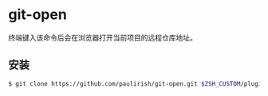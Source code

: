 # git-open

终端键入该命令后会在浏览器打开当前项目的远程仓库地址。

## 安装

```sh
$ git clone https://github.com/paulirish/git-open.git $ZSH_CUSTOM/plugins/git-open
```
